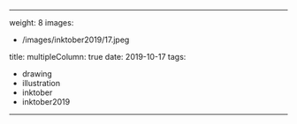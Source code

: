 
---
weight: 8
images:
- /images/inktober2019/17.jpeg

title:
multipleColumn: true
date: 2019-10-17
tags:
- drawing
- illustration
- inktober
- inktober2019
---

